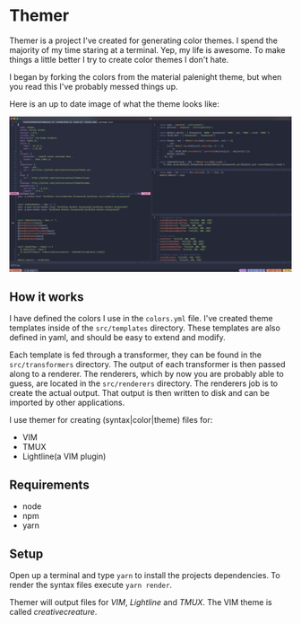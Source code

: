 # Themer
Themer is a project I've created for generating color themes. I spend the majority of my
time staring at a terminal. Yep, my life is awesome. To make things a little better I try
to create color themes I don't hate.

I began by forking the colors from the material palenight theme, but when you read this
I've probably messed things up.

Here is an up to date image of what the theme looks like:

![themer][screenshot]


## How it works
I have defined the colors I use in the `colors.yml` file. I've created theme templates
inside of the `src/templates` directory. These templates are also defined in yaml, and
should be easy to extend and modify.

Each template is fed through a transformer, they can be found in the `src/transformers`
directory. The output of each transformer is then passed along to a renderer. The
renderers, which by now you are probably able to guess, are located in the `src/renderers`
directory. The renderers job is to create the actual output. That output is then written
to disk and can be imported by other applications.

I use themer for creating (syntax|color|theme) files for:
- VIM
- TMUX
- Lightline(a VIM plugin)


## Requirements
- node
- npm
- yarn


## Setup
Open up a terminal and type `yarn` to install the projects dependencies. To render the
syntax files execute `yarn render`.

Themer will output files for *VIM*, *Lightline* and *TMUX*. The VIM theme is called
*creativecreature*.


[screenshot]: images/screenshot.png
